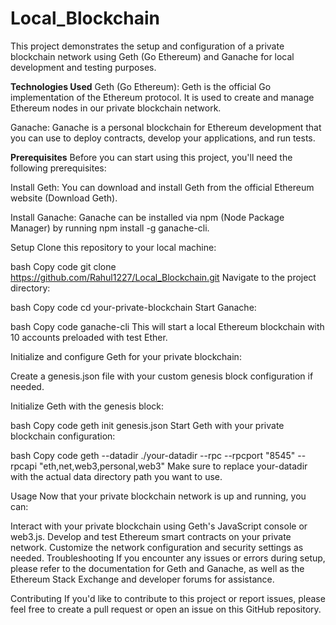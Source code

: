 # Local_Blockchain
This project demonstrates the setup and configuration of a private blockchain network using Geth (Go Ethereum) and Ganache for local development and testing purposes.

**Technologies Used**
Geth (Go Ethereum): Geth is the official Go implementation of the Ethereum protocol. It is used to create and manage Ethereum nodes in our private blockchain network.

Ganache: Ganache is a personal blockchain for Ethereum development that you can use to deploy contracts, develop your applications, and run tests.

**Prerequisites**
Before you can start using this project, you'll need the following prerequisites:

Install Geth: You can download and install Geth from the official Ethereum website (Download Geth).

Install Ganache: Ganache can be installed via npm (Node Package Manager) by running npm install -g ganache-cli.

Setup
Clone this repository to your local machine:

bash
Copy code
git clone https://github.com/Rahul1227/Local_Blockchain.git
Navigate to the project directory:

bash
Copy code
cd your-private-blockchain
Start Ganache:

bash
Copy code
ganache-cli
This will start a local Ethereum blockchain with 10 accounts preloaded with test Ether.

Initialize and configure Geth for your private blockchain:

Create a genesis.json file with your custom genesis block configuration if needed.

Initialize Geth with the genesis block:

bash
Copy code
geth init genesis.json
Start Geth with your private blockchain configuration:

bash
Copy code
geth --datadir ./your-datadir --rpc --rpcport "8545" --rpcapi "eth,net,web3,personal,web3"
Make sure to replace your-datadir with the actual data directory path you want to use.

Usage
Now that your private blockchain network is up and running, you can:

Interact with your private blockchain using Geth's JavaScript console or web3.js.
Develop and test Ethereum smart contracts on your private network.
Customize the network configuration and security settings as needed.
Troubleshooting
If you encounter any issues or errors during setup, please refer to the documentation for Geth and Ganache, as well as the Ethereum Stack Exchange and developer forums for assistance.

Contributing
If you'd like to contribute to this project or report issues, please feel free to create a pull request or open an issue on this GitHub repository.
